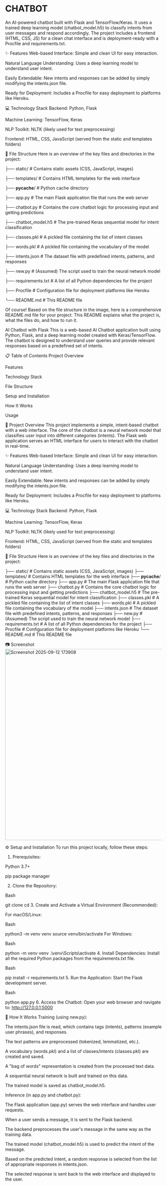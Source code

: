 # CHATBOT
An AI-powered chatbot built with Flask and TensorFlow/Keras. It uses a trained deep learning model (chatbot_model.h5) to classify intents from user messages and respond accordingly. The project includes a frontend (HTML, CSS, JS) for a clean chat interface and is deployment-ready with a Procfile and requirements.txt.

✨ Features
Web-based Interface: Simple and clean UI for easy interaction.

Natural Language Understanding: Uses a deep learning model to understand user intent.

Easily Extendable: New intents and responses can be added by simply modifying the intents.json file.

Ready for Deployment: Includes a Procfile for easy deployment to platforms like Heroku.

💻 Technology Stack
Backend: Python, Flask

Machine Learning: TensorFlow, Keras

NLP Toolkit: NLTK (likely used for text preprocessing)

Frontend: HTML, CSS, JavaScript (served from the static and templates folders)

📂 File Structure
Here is an overview of the key files and directories in the project:

├── static/              # Contains static assets (CSS, JavaScript, images)

├── templates/           # Contains HTML templates for the web interface

├── __pycache__/         # Python cache directory

├── app.py               # The main Flask application file that runs the web server

├── chatbot.py           # Contains the core chatbot logic for processing input and getting predictions

├── chatbot_model.h5     # The pre-trained Keras sequential model for intent classification

├── classes.pkl          # A pickled file containing the list of intent classes

├── words.pkl            # A pickled file containing the vocabulary of the model

├── intents.json         # The dataset file with predefined intents, patterns, and responses

├── new.py               # (Assumed) The script used to train the neural network model

├── requirements.txt     # A list of all Python dependencies for the project

├── Procfile             # Configuration file for deployment platforms like Heroku

└── README.md            # This README file


Of course! Based on the file structure in the image, here is a comprehensive README.md file for your project. This README explains what the project is, what the files do, and how to run it.

AI Chatbot with Flask
This is a web-based AI Chatbot application built using Python, Flask, and a deep learning model created with Keras/TensorFlow. The chatbot is designed to understand user queries and provide relevant responses based on a predefined set of intents.

📋 Table of Contents
Project Overview

Features

Technology Stack

File Structure

Setup and Installation

How It Works

Usage

📝 Project Overview
This project implements a simple, intent-based chatbot with a web interface. The core of the chatbot is a neural network model that classifies user input into different categories (intents). The Flask web application serves an HTML interface for users to interact with the chatbot in real-time.

✨ Features
Web-based Interface: Simple and clean UI for easy interaction.

Natural Language Understanding: Uses a deep learning model to understand user intent.

Easily Extendable: New intents and responses can be added by simply modifying the intents.json file.

Ready for Deployment: Includes a Procfile for easy deployment to platforms like Heroku.

💻 Technology Stack
Backend: Python, Flask

Machine Learning: TensorFlow, Keras

NLP Toolkit: NLTK (likely used for text preprocessing)

Frontend: HTML, CSS, JavaScript (served from the static and templates folders)

📂 File Structure
Here is an overview of the key files and directories in the project:

├── static/              # Contains static assets (CSS, JavaScript, images)
├── templates/           # Contains HTML templates for the web interface
├── __pycache__/         # Python cache directory
├── app.py               # The main Flask application file that runs the web server
├── chatbot.py           # Contains the core chatbot logic for processing input and getting predictions
├── chatbot_model.h5     # The pre-trained Keras sequential model for intent classification
├── classes.pkl          # A pickled file containing the list of intent classes
├── words.pkl            # A pickled file containing the vocabulary of the model
├── intents.json         # The dataset file with predefined intents, patterns, and responses
├── new.py               # (Assumed) The script used to train the neural network model
├── requirements.txt     # A list of all Python dependencies for the project
├── Procfile             # Configuration file for deployment platforms like Heroku
└── README.md            # This README file

📷 Screenshot
<img width="536" height="616" alt="Screenshot 2025-09-12 173908" src="https://github.com/user-attachments/assets/4814de02-7dce-4f46-a2f4-f02fba19ffd3" />



⚙️ Setup and Installation
To run this project locally, follow these steps:

1. Prerequisites:

Python 3.7+

pip package manager

2. Clone the Repository:

Bash

git clone <your-repository-url>
cd <repository-directory>
3. Create and Activate a Virtual Environment (Recommended):

For macOS/Linux:

Bash

python3 -m venv venv
source venv/bin/activate
For Windows:

Bash

python -m venv venv
.\venv\Scripts\activate
4. Install Dependencies:
Install all the required Python packages from the requirements.txt file.

Bash

pip install -r requirements.txt
5. Run the Application:
Start the Flask development server.

Bash

python app.py
6. Access the Chatbot:
Open your web browser and navigate to:
http://127.0.0.1:5000

🧠 How It Works
Training (using new.py):

The intents.json file is read, which contains tags (intents), patterns (example user phrases), and responses.

The text patterns are preprocessed (tokenized, lemmatized, etc.).

A vocabulary (words.pkl) and a list of classes/intents (classes.pkl) are created and saved.

A "bag of words" representation is created from the processed text data.

A sequential neural network is built and trained on this data.

The trained model is saved as chatbot_model.h5.

Inference (in app.py and chatbot.py):

The Flask application (app.py) serves the web interface and handles user requests.

When a user sends a message, it is sent to the Flask backend.

The backend preprocesses the user's message in the same way as the training data.

The trained model (chatbot_model.h5) is used to predict the intent of the message.

Based on the predicted intent, a random response is selected from the list of appropriate responses in intents.json.

The selected response is sent back to the web interface and displayed to the user.
